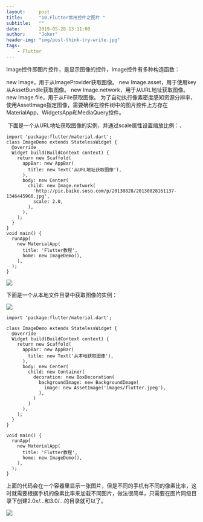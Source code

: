 ```yaml
---
layout:     post
title:      "10.Flutter常用控件之图片 "
subtitle:   ""
date:       2019-05-28 13:11:00
author:     "Joker"
header-img: "img/post-think-try-write.jpg"
tags:
    - Flutter
---
```


Image控件即图片控件，是显示图像的控件，Image控件有多种构造函数：

new Image，用于从ImageProvider获取图像。
new Image.asset，用于使用key从AssetBundle获取图像。
new Image.network，用于从URL地址获取图像。
new Image.file，用于从File获取图像。
为了自动执行像素密度感知资源分辨率，使用AssetImage指定图像，需要确保在控件树中的图片控件上方存在MaterialApp、WidgetsApp和MediaQuery控件。

 下面是一个从URL地址获取图像的实例，并通过scale属性设置缩放比例：、

```
import 'package:flutter/material.dart';
class ImageDemo extends StatelessWidget {
  @override
  Widget build(BuildContext context) {
    return new Scaffold(
      appBar: new AppBar(
        title: new Text('从URL地址获取图像'),
      ),
      body: new Center(
        child: new Image.network(
          'http://pic.baike.soso.com/p/20130828/20130828161137-1346445960.jpg',
          scale: 2.0,
        ),
      ),
    );
  }
}
void main() {
  runApp(
    new MaterialApp(
      title: 'Flutter教程',
      home: new ImageDemo(),
    ),
  );
}

```

![](https://img-blog.csdn.net/20161117182909792)



下面是一个从本地文件目录中获取图像的实例：

![](https://img-blog.csdn.net/20170316104125058?watermark/2/text/aHR0cDovL2Jsb2cuY3Nkbi5uZXQvaGVrYWl5b3U=/font/5a6L5L2T/fontsize/400/fill/I0JBQkFCMA==/dissolve/70/gravity/SouthEast)



```
import 'package:flutter/material.dart';

class ImageDemo extends StatelessWidget {
  @override
  Widget build(BuildContext context) {
    return new Scaffold(
      appBar: new AppBar(
        title: new Text('从本地获取图像'),
      ),
      body: new Center(
        child: new Container(
          decoration: new BoxDecoration(
            backgroundImage: new BackgroundImage(
              image: new AssetImage('images/flutter.jpeg'),
            ),
          )
        )
      ),
    );
  }
}

void main() {
  runApp(
    new MaterialApp(
      title: 'Flutter教程',
      home: new ImageDemo(),
    ),
  );
}

```

上面的代码会在一个容器里显示一张图片，但是不同的手机有不同的像素比率，这时就需要根据手机的像素比率来加载不同图片，做法很简单，只需要在图片同级目录下创建2.0x/…和3.0/…的目录就可以了。

![](https://img-blog.csdn.net/20170316122124835?watermark/2/text/aHR0cDovL2Jsb2cuY3Nkbi5uZXQvaGVrYWl5b3U=/font/5a6L5L2T/fontsize/400/fill/I0JBQkFCMA==/dissolve/70/gravity/SouthEast)




















